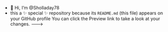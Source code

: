 - 👋 Hi, I’m @Sholladay78
- this a ✨ special ✨ repository because its `README.md` (this file) appears on your GitHub profile
You can click the Preview link to take a look at your changes.
--->
